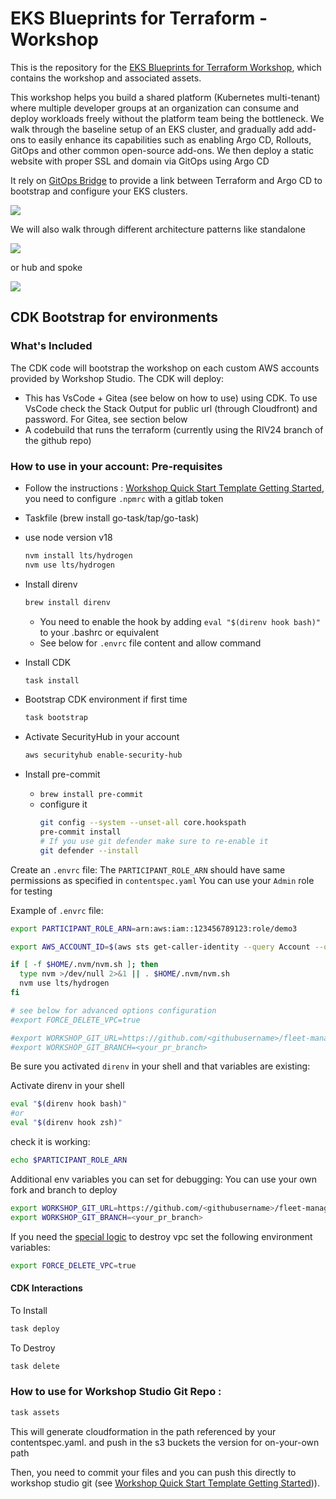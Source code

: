 # EKS Blueprints for Terraform - Workshop

This is the repository for the [EKS Blueprints for Terraform Workshop](https://catalog.workshops.aws/eks-blueprints-terraform), which contains the workshop and associated assets.

This workshop helps you build a shared platform (Kubernetes multi-tenant) where multiple developer groups at an organization can consume and deploy workloads freely without the platform team being the bottleneck. We walk through the baseline setup of an EKS cluster, and gradually add add-ons to easily enhance its capabilities such as enabling Argo CD, Rollouts, GitOps and other common open-source add-ons. We then deploy a static website with proper SSL and domain via GitOps using Argo CD

It rely on [GitOps Bridge](https://github.com/gitops-bridge-dev/gitops-bridge) to provide a link between Terraform and Argo CD to bootstrap and configure your EKS clusters.

![](/static/images/gitops-bridge.png)

We will also walk through different architecture patterns like standalone 

![](/static/images/argocd-standalone.png)


or hub and spoke

![](/static/images/argocd-hub-spoke.jpg)


## CDK Bootstrap for environments

### What's Included

The CDK code will bootstrap the workshop on each custom AWS accounts provided by Workshop Studio. The CDK will deploy:

- This has VsCode + Gitea (see below on how to use) using CDK. To use VsCode check the Stack Output for public url (through Cloudfront) and password. For Gitea, see section below
- A codebuild that runs the terraform (currently using the RIV24 branch of the github repo)

### How to use in your account: Pre-requisites

- Follow the instructions : [Workshop Quick Start Template Getting Started](), you need to configure `.npmrc` with a gitlab token

- Taskfile (brew install go-task/tap/go-task)
- use node version v18
  ```bash
  nvm install lts/hydrogen
  nvm use lts/hydrogen
  ```
- Install direnv
  ```bash
  brew install direnv
  ```
  - You need to enable the hook by adding `eval "$(direnv hook bash)"` to your .bashrc or equivalent
  - See below for `.envrc` file content and allow command
- Install CDK
  ```bash
  task install
  ```
- Bootstrap CDK environment if first time
  ```bash
  task bootstrap
  ```
- Activate SecurityHub in your account
  ```bash
  aws securityhub enable-security-hub
  ```
- Install pre-commit 
  - `brew install pre-commit`
  - configure it
    ```bash
    git config --system --unset-all core.hookspath
    pre-commit install
    # If you use git defender make sure to re-enable it
    git defender --install
    ```

Create an `.envrc` file:
The `PARTICIPANT_ROLE_ARN` should have same permissions as specified in `contentspec.yaml` You can use your `Admin` role for testing

Example of `.envrc` file:

```bash
export PARTICIPANT_ROLE_ARN=arn:aws:iam::123456789123:role/demo3

export AWS_ACCOUNT_ID=$(aws sts get-caller-identity --query Account --output text)

if [ -f $HOME/.nvm/nvm.sh ]; then
  type nvm >/dev/null 2>&1 || . $HOME/.nvm/nvm.sh
  nvm use lts/hydrogen
fi

# see below for advanced options configuration
#export FORCE_DELETE_VPC=true

#export WORKSHOP_GIT_URL=https://github.com/<githubusername>/fleet-management-on-amazon-eks-workshop
#export WORKSHOP_GIT_BRANCH=<your_pr_branch>
```

Be sure you activated `direnv` in your shell and that variables are existing:

Activate direnv in your shell

```bash
eval "$(direnv hook bash)"
#or
eval "$(direnv hook zsh)"
```

check it is working:

```bash
echo $PARTICIPANT_ROLE_ARN
```

Additional env variables you can set for debugging:
You can use your own fork and branch to deploy

```bash
export WORKSHOP_GIT_URL=https://github.com/<githubusername>/fleet-management-on-amazon-eks-workshop
export WORKSHOP_GIT_BRANCH=<your_pr_branch>
```

If you need the [special logic](https://github.com/aws-samples/fleet-management-on-amazon-eks-workshop/blob/riv24/terraform/common.sh#L79) to destroy vpc set the following environment variables:

```bash
export FORCE_DELETE_VPC=true
```

#### CDK Interactions

To Install

```bash
task deploy
```

To Destroy

```bash
task delete
```

### How to use for Workshop Studio Git Repo :

```bash
task assets
```

This will generate cloudformation in the path referenced by your contentspec.yaml. and push in the s3 buckets the version for on-your-own path

Then, you need to commit your files and you can push this directly to workshop studio git (see [Workshop Quick Start Template Getting Started]())).